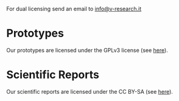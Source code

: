 For dual licensing send an email to info@v-research.it

# Prototypes
Our prototypes are licensed under the GPLv3 license (see [here](https://github.com/v-research/cybersecurity/blob/master/prototypes/LICENSE.md)).

# Scientific Reports
Our scientific reports are licensed under the CC BY-SA (see [here](https://github.com/v-research/cybersecurity/blob/master/reports/LICENSE.md)).
